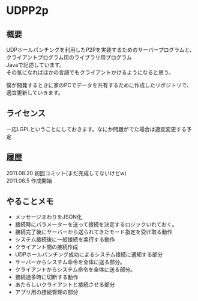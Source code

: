 # UDPP2p

## 概要
UDPホールパンチングを利用したP2Pを実装するためのサーバープログラムと、クライアントプログラム用のライブラリ用プログラム
<br />Javaで記述しています。
<br />その気になればほかの言語でもクライアントかけるようになると思う。

僕が開発するときに家のPCでデータを共有するために作成したリポジトリで、適宜更新していきます。

## ライセンス
一応LGPLということにしておきます。なにか問題がでた場合は適宜変更する予定

## 履歴
2011.08.20 初回コミット(まだ完成してないけどw)
<br />2011.08.5 作成開始

## やることメモ
* メッセージまわりをJSON化
* 接続時にパラメーターを送って接続を決定するロジックいれておく。
* 接続完了後にサーバーから送られてきたモード指定を受け取る動作
* システム接続後に一般接続を実行する動作
* クライアント間の接続作成
* UDPホールパンチング成功によるシステム接続に通知する部分
* サーバーからシステム命令を全体に送る部分。
* クライアントからシステム命令を全体に送る部分。
* 接続過多時に切断する動作
* あたらしいクライアントと接続させる部分
* アプリ用の接続管理の部分
